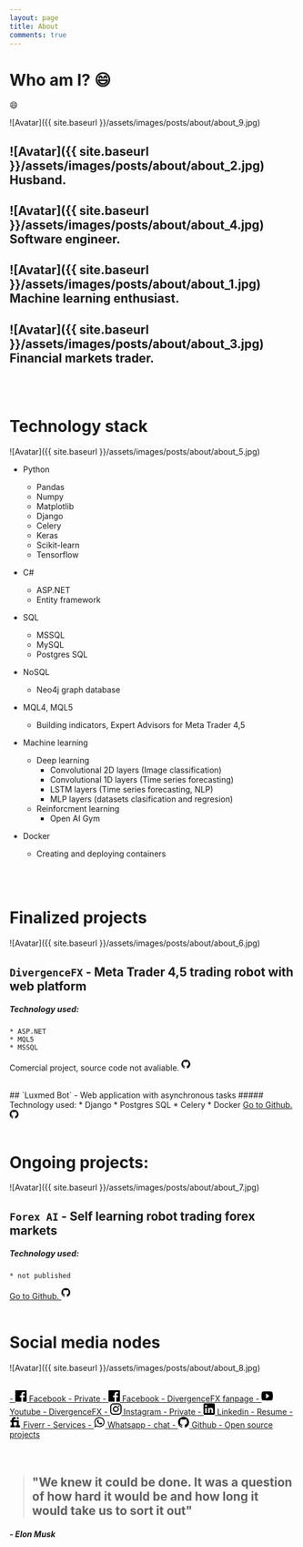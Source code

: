 ```yaml
---
layout: page
title: About
comments: true
---
```


# Who am I? :smile:
:smile:

![Avatar]({{ site.baseurl }}/assets/images/posts/about/about_9.jpg)

## ![Avatar]({{ site.baseurl }}/assets/images/posts/about/about_2.jpg) Husband.
## ![Avatar]({{ site.baseurl }}/assets/images/posts/about/about_4.jpg) Software engineer.
## ![Avatar]({{ site.baseurl }}/assets/images/posts/about/about_1.jpg) Machine learning enthusiast.
## ![Avatar]({{ site.baseurl }}/assets/images/posts/about/about_3.jpg) Financial markets trader.

     
<br>
<br>

# Technology stack

![Avatar]({{ site.baseurl }}/assets/images/posts/about/about_5.jpg)

- Python
    * Pandas
    * Numpy
    * Matplotlib
    * Django
    * Celery
    * Keras
    * Scikit-learn
    * Tensorflow
- C#
    * ASP.NET
    * Entity framework
- SQL
    * MSSQL
    * MySQL
    * Postgres SQL

- NoSQL
    * Neo4j graph database

- MQL4, MQL5
    * Building indicators, Expert Advisors for Meta Trader 4,5

- Machine learning
    * Deep learning
        - Convolutional 2D layers (Image classification)
        - Convolutional 1D layers (Time series forecasting)
        - LSTM layers (Time series forecasting, NLP)
        - MLP layers (datasets clasification and regresion)
    * Reinforcment learning
        - Open AI Gym

- Docker
    * Creating and deploying containers

    
<br>
<br>    
 
# Finalized projects

![Avatar]({{ site.baseurl }}/assets/images/posts/about/about_6.jpg)

## `DivergenceFX` - Meta Trader 4,5 trading robot with web platform
##### Technology used:
    * ASP.NET
    * MQL5
    * MSSQL

<p class="social__link" target="_blank" rel="noopener noreferrer" href="https://github.com/{{ site.github_username }}">
        Comercial project, source code not avaliable. 
          <svg class="social__icon" viewBox="0 0 20 20" width="20px" height="20px"><path d="M7.999,0.431c-4.285,0-7.76,3.474-7.76,7.761 c0,3.428,2.223,6.337,5.307,7.363c0.388,0.071,0.53-0.168,0.53-0.374c0-0.184-0.007-0.672-0.01-1.32 c-2.159,0.469-2.614-1.04-2.614-1.04c-0.353-0.896-0.862-1.135-0.862-1.135c-0.705-0.481,0.053-0.472,0.053-0.472 c0.779,0.055,1.189,0.8,1.189,0.8c0.692,1.186,1.816,0.843,2.258,0.645c0.071-0.502,0.271-0.843,0.493-1.037 C4.86,11.425,3.049,10.76,3.049,7.786c0-0.847,0.302-1.54,0.799-2.082C3.768,5.507,3.501,4.718,3.924,3.65 c0,0,0.652-0.209,2.134,0.796C6.677,4.273,7.34,4.187,8,4.184c0.659,0.003,1.323,0.089,1.943,0.261 c1.482-1.004,2.132-0.796,2.132-0.796c0.423,1.068,0.157,1.857,0.077,2.054c0.497,0.542,0.798,1.235,0.798,2.082 c0,2.981-1.814,3.637-3.543,3.829c0.279,0.24,0.527,0.713,0.527,1.437c0,1.037-0.01,1.874-0.01,2.129 c0,0.208,0.14,0.449,0.534,0.373c3.081-1.028,5.302-3.935,5.302-7.362C15.76,3.906,12.285,0.431,7.999,0.431z"/></svg>
</p>

<br>
## `Luxmed Bot` - Web application with asynchronous tasks
##### Technology used:
    * Django
    * Postgres SQL
    * Celery
    * Docker

<a class="social__link" target="_blank" rel="noopener noreferrer" href="https://github.com/{{ site.github_username }}">
        Go to Github. 
          <svg class="social__icon" viewBox="0 0 20 20" width="20px" height="20px"><path d="M7.999,0.431c-4.285,0-7.76,3.474-7.76,7.761 c0,3.428,2.223,6.337,5.307,7.363c0.388,0.071,0.53-0.168,0.53-0.374c0-0.184-0.007-0.672-0.01-1.32 c-2.159,0.469-2.614-1.04-2.614-1.04c-0.353-0.896-0.862-1.135-0.862-1.135c-0.705-0.481,0.053-0.472,0.053-0.472 c0.779,0.055,1.189,0.8,1.189,0.8c0.692,1.186,1.816,0.843,2.258,0.645c0.071-0.502,0.271-0.843,0.493-1.037 C4.86,11.425,3.049,10.76,3.049,7.786c0-0.847,0.302-1.54,0.799-2.082C3.768,5.507,3.501,4.718,3.924,3.65 c0,0,0.652-0.209,2.134,0.796C6.677,4.273,7.34,4.187,8,4.184c0.659,0.003,1.323,0.089,1.943,0.261 c1.482-1.004,2.132-0.796,2.132-0.796c0.423,1.068,0.157,1.857,0.077,2.054c0.497,0.542,0.798,1.235,0.798,2.082 c0,2.981-1.814,3.637-3.543,3.829c0.279,0.24,0.527,0.713,0.527,1.437c0,1.037-0.01,1.874-0.01,2.129 c0,0.208,0.14,0.449,0.534,0.373c3.081-1.028,5.302-3.935,5.302-7.362C15.76,3.906,12.285,0.431,7.999,0.431z"/></svg>
</a>

<br>
<br>

# Ongoing projects:

![Avatar]({{ site.baseurl }}/assets/images/posts/about/about_7.jpg)

## `Forex AI` - Self learning robot trading forex markets
##### Technology used:
    * not published

<a class="social__link" target="_blank" rel="noopener noreferrer" href="https://github.com/{{ site.github_username }}">
        Go to Github. 
          <svg class="social__icon" viewBox="0 0 20 20" width="20px" height="20px"><path d="M7.999,0.431c-4.285,0-7.76,3.474-7.76,7.761 c0,3.428,2.223,6.337,5.307,7.363c0.388,0.071,0.53-0.168,0.53-0.374c0-0.184-0.007-0.672-0.01-1.32 c-2.159,0.469-2.614-1.04-2.614-1.04c-0.353-0.896-0.862-1.135-0.862-1.135c-0.705-0.481,0.053-0.472,0.053-0.472 c0.779,0.055,1.189,0.8,1.189,0.8c0.692,1.186,1.816,0.843,2.258,0.645c0.071-0.502,0.271-0.843,0.493-1.037 C4.86,11.425,3.049,10.76,3.049,7.786c0-0.847,0.302-1.54,0.799-2.082C3.768,5.507,3.501,4.718,3.924,3.65 c0,0,0.652-0.209,2.134,0.796C6.677,4.273,7.34,4.187,8,4.184c0.659,0.003,1.323,0.089,1.943,0.261 c1.482-1.004,2.132-0.796,2.132-0.796c0.423,1.068,0.157,1.857,0.077,2.054c0.497,0.542,0.798,1.235,0.798,2.082 c0,2.981-1.814,3.637-3.543,3.829c0.279,0.24,0.527,0.713,0.527,1.437c0,1.037-0.01,1.874-0.01,2.129 c0,0.208,0.14,0.449,0.534,0.373c3.081-1.028,5.302-3.935,5.302-7.362C15.76,3.906,12.285,0.431,7.999,0.431z"/></svg>
</a>


<br>
<br>   
 

# Social media nodes

![Avatar]({{ site.baseurl }}/assets/images/posts/about/about_8.jpg)


<br>

<a class="social__link" target="_blank" rel="noopener noreferrer" href="https://github.com/{{ site.github_username }}">
  -
         <svg version="1.1" id="Capa_1" xmlns="http://www.w3.org/2000/svg" xmlns:xlink="http://www.w3.org/1999/xlink" x="0px" y="0px"
	 width="20px" height="20px" viewBox="0 0 60.734 60.733" style="enable-background:new 0 0 60.734 60.733;"
	 xml:space="preserve">
	<path d="M57.378,0.001H3.352C1.502,0.001,0,1.5,0,3.353v54.026c0,1.853,1.502,3.354,3.352,3.354h29.086V37.214h-7.914v-9.167h7.914
		v-6.76c0-7.843,4.789-12.116,11.787-12.116c3.355,0,6.232,0.251,7.071,0.36v8.198l-4.854,0.002c-3.805,0-4.539,1.809-4.539,4.462
		v5.851h9.078l-1.187,9.166h-7.892v23.52h15.475c1.852,0,3.355-1.503,3.355-3.351V3.351C60.731,1.5,59.23,0.001,57.378,0.001z"/>
        </svg>
            Facebook - Private
</a>

<a class="social__link" target="_blank" rel="noopener noreferrer" href="https://github.com/{{ site.github_username }}">
  -
         <svg version="1.1" id="Capa_1" xmlns="http://www.w3.org/2000/svg" xmlns:xlink="http://www.w3.org/1999/xlink" x="0px" y="0px"
	 width="20px" height="20px" viewBox="0 0 60.734 60.733" style="enable-background:new 0 0 60.734 60.733;"
	 xml:space="preserve">
	<path d="M57.378,0.001H3.352C1.502,0.001,0,1.5,0,3.353v54.026c0,1.853,1.502,3.354,3.352,3.354h29.086V37.214h-7.914v-9.167h7.914
		v-6.76c0-7.843,4.789-12.116,11.787-12.116c3.355,0,6.232,0.251,7.071,0.36v8.198l-4.854,0.002c-3.805,0-4.539,1.809-4.539,4.462
		v5.851h9.078l-1.187,9.166h-7.892v23.52h15.475c1.852,0,3.355-1.503,3.355-3.351V3.351C60.731,1.5,59.23,0.001,57.378,0.001z"/>
        </svg>
            Facebook - DivergenceFX fanpage
</a>



<a class="social__link" target="_blank" rel="noopener noreferrer" href="https://github.com/{{ site.github_username }}">
  -
     <svg height="20px" version="1.1" viewBox="0 0 20 16" width="20px" xmlns="http://www.w3.org/2000/svg" xmlns:sketch="http://www.bohemiancoding.com/sketch/ns" xmlns:xlink="http://www.w3.org/1999/xlink"><title/><desc/><defs/><g fill="none" fill-rule="evenodd" id="Page-1" stroke="none" stroke-width="1"><g fill="#000000" id="Icons-AV" transform="translate(-42.000000, -171.000000)"><g id="video-youtube" transform="translate(42.000000, 171.000000)"><path d="M18,0.4 C17.4,0.2 13.7,0 10,0 C6.3,0 2.6,0.2 2,0.4 C0.4,0.9 0,4.4 0,8 C0,11.6 0.4,15.1 2,15.6 C2.6,15.8 6.3,16 10,16 C13.7,16 17.4,15.8 18,15.6 C19.6,15.1 20,11.6 20,8 C20,4.4 19.6,0.9 18,0.4 L18,0.4 Z M8,12.5 L8,3.5 L14,8 L8,12.5 L8,12.5 Z" id="Shape"/></g></g></g></svg>
        Youtube - DivergenceFX
</a>



<a class="social__link" target="_blank" rel="noopener noreferrer" href="https://github.com/{{ site.github_username }}">
  -
     <svg viewBox="0 0 16 16" width="20px" height="20px"><path d="M8 0C5.827 0 5.555.01 4.702.048 3.85.088 3.27.222 2.76.42a3.908 3.908 0 0 0-1.417.923c-.445.444-.72.89-.923 1.417-.198.51-.333 1.09-.372 1.942C.008 5.555 0 5.827 0 8s.01 2.445.048 3.298c.04.852.174 1.433.372 1.942.204.526.478.973.923 1.417.444.445.89.72 1.417.923.51.198 1.09.333 1.942.372.853.04 1.125.048 3.298.048s2.445-.01 3.298-.048c.852-.04 1.433-.174 1.942-.372a3.908 3.908 0 0 0 1.417-.923c.445-.444.72-.89.923-1.417.198-.51.333-1.09.372-1.942.04-.853.048-1.125.048-3.298s-.01-2.445-.048-3.298c-.04-.852-.174-1.433-.372-1.942a3.908 3.908 0 0 0-.923-1.417A3.886 3.886 0 0 0 13.24.42c-.51-.198-1.09-.333-1.942-.372C10.445.008 10.173 0 8 0zm0 1.44c2.136 0 2.39.01 3.233.048.78.036 1.203.166 1.485.276.374.145.64.318.92.598.28.28.453.546.598.92.11.282.24.705.276 1.485.038.844.047 1.097.047 3.233s-.01 2.39-.05 3.233c-.04.78-.17 1.203-.28 1.485-.15.374-.32.64-.6.92-.28.28-.55.453-.92.598-.28.11-.71.24-1.49.276-.85.038-1.1.047-3.24.047s-2.39-.01-3.24-.05c-.78-.04-1.21-.17-1.49-.28a2.49 2.49 0 0 1-.92-.6c-.28-.28-.46-.55-.6-.92-.11-.28-.24-.71-.28-1.49-.03-.84-.04-1.1-.04-3.23s.01-2.39.04-3.24c.04-.78.17-1.21.28-1.49.14-.38.32-.64.6-.92.28-.28.54-.46.92-.6.28-.11.7-.24 1.48-.28.85-.03 1.1-.04 3.24-.04zm0 2.452a4.108 4.108 0 1 0 0 8.215 4.108 4.108 0 0 0 0-8.215zm0 6.775a2.667 2.667 0 1 1 0-5.334 2.667 2.667 0 0 1 0 5.334zm5.23-6.937a.96.96 0 1 1-1.92 0 .96.96 0 0 1 1.92 0z"></path></svg>
        Instagram - Private
</a>




<a class="social__link" target="_blank" rel="noopener noreferrer" href="https://github.com/{{ site.github_username }}">
  -
         <svg version="1.1" id="Capa_1" xmlns="http://www.w3.org/2000/svg" xmlns:xlink="http://www.w3.org/1999/xlink" x="0px" y="0px"
	 width="20px" height="20px" viewBox="0 0 510 510" style="enable-background:new 0 0 510 510;" xml:space="preserve">
                <path d="M459,0H51C22.95,0,0,22.95,0,51v408c0,28.05,22.95,51,51,51h408c28.05,0,51-22.95,51-51V51C510,22.95,487.05,0,459,0z
                    M153,433.5H76.5V204H153V433.5z M114.75,160.65c-25.5,0-45.9-20.4-45.9-45.9s20.4-45.9,45.9-45.9s45.9,20.4,45.9,45.9
                    S140.25,160.65,114.75,160.65z M433.5,433.5H357V298.35c0-20.399-17.85-38.25-38.25-38.25s-38.25,17.851-38.25,38.25V433.5H204
                    V204h76.5v30.6c12.75-20.4,40.8-35.7,63.75-35.7c48.45,0,89.25,40.8,89.25,89.25V433.5z"/>
            </svg>
            Linkedin - Resume
</a>



<a class="social__link" target="_blank" rel="noopener noreferrer" href="https://github.com/{{ site.github_username }}">
  -
     <svg height="20px" style="enable-background:new 0 0 512 512;" version="1.1" viewBox="0 0 512 512" width="20px" xml:space="preserve" xmlns="http://www.w3.org/2000/svg" xmlns:xlink="http://www.w3.org/1999/xlink"><g id="comp_x5F_129-fiverr"><g><g><path d="M413.696,399.752V169.75H184.32v-14.375c0-23.779,19.295-43.124,43.004-43.124h43.008V26h-43.008     C156.191,26,98.306,84.044,98.306,155.375v14.375H40.962V256h57.342v143.752H40.962V486h200.705v-86.248H184.32V256h144.157     v143.752h-58.145V486h200.705v-86.248H413.696z"/><path d="M370.685,112.25c23.751,0,43.012-19.305,43.012-43.125c0-23.821-19.261-43.125-43.012-43.124     c-23.749,0-43.005,19.303-43.005,43.124C327.68,92.945,346.936,112.25,370.685,112.25z"/></g></g></g><g id="Layer_1"/></svg>
        Fiverr - Services
</a>




<a class="social__link" target="_blank" rel="noopener noreferrer" href="https://github.com/{{ site.github_username }}">
  -
     <svg enable-background="new 0 0 100 100" height="20px" id="Layer_1" version="1.1" viewBox="0 0 100 100" width="20px" xml:space="preserve" xmlns="http://www.w3.org/2000/svg" xmlns:xlink="http://www.w3.org/1999/xlink"><g><defs><rect height="100" id="SVGID_1_" width="100"/></defs><path d="M95,49.247c0,24.213-19.779,43.841-44.182,43.841c-7.747,0-15.025-1.98-21.357-5.455L5,95.406   l7.975-23.522c-4.023-6.606-6.34-14.354-6.34-22.637c0-24.213,19.781-43.841,44.184-43.841C75.223,5.406,95,25.034,95,49.247    M50.818,12.388c-20.484,0-37.146,16.535-37.146,36.859c0,8.066,2.629,15.535,7.076,21.611l-4.641,13.688l14.275-4.537   c5.865,3.851,12.891,6.097,20.437,6.097c20.481,0,37.146-16.533,37.146-36.858C87.964,28.924,71.301,12.388,50.818,12.388    M73.129,59.344c-0.273-0.447-0.994-0.717-2.076-1.254c-1.084-0.537-6.41-3.138-7.4-3.494c-0.993-0.359-1.717-0.539-2.438,0.536   c-0.721,1.076-2.797,3.495-3.43,4.212c-0.632,0.719-1.263,0.809-2.347,0.271c-1.082-0.537-4.571-1.673-8.708-5.334   c-3.219-2.847-5.393-6.364-6.025-7.44c-0.631-1.075-0.066-1.656,0.475-2.191c0.488-0.482,1.084-1.255,1.625-1.882   c0.543-0.628,0.723-1.075,1.082-1.793c0.363-0.717,0.182-1.344-0.09-1.883c-0.27-0.537-2.438-5.825-3.34-7.976   c-0.902-2.151-1.803-1.793-2.436-1.793c-0.631,0-1.354-0.09-2.076-0.09s-1.896,0.269-2.889,1.344   c-0.992,1.076-3.789,3.676-3.789,8.963c0,5.288,3.879,10.397,4.422,11.114c0.541,0.716,7.49,11.92,18.5,16.223   C63.2,71.177,63.2,69.742,65.186,69.562c1.984-0.179,6.406-2.599,7.312-5.107C73.398,61.943,73.398,59.792,73.129,59.344"/></g></svg>
        Whatsapp - chat
</a>


<a class="social__link" target="_blank" rel="noopener noreferrer" href="https://github.com/{{ site.github_username }}">
  -
     <svg viewBox="0 0 16 16" width="20px" height="20px"><path d="M7.999,0.431c-4.285,0-7.76,3.474-7.76,7.761 c0,3.428,2.223,6.337,5.307,7.363c0.388,0.071,0.53-0.168,0.53-0.374c0-0.184-0.007-0.672-0.01-1.32 c-2.159,0.469-2.614-1.04-2.614-1.04c-0.353-0.896-0.862-1.135-0.862-1.135c-0.705-0.481,0.053-0.472,0.053-0.472 c0.779,0.055,1.189,0.8,1.189,0.8c0.692,1.186,1.816,0.843,2.258,0.645c0.071-0.502,0.271-0.843,0.493-1.037 C4.86,11.425,3.049,10.76,3.049,7.786c0-0.847,0.302-1.54,0.799-2.082C3.768,5.507,3.501,4.718,3.924,3.65 c0,0,0.652-0.209,2.134,0.796C6.677,4.273,7.34,4.187,8,4.184c0.659,0.003,1.323,0.089,1.943,0.261 c1.482-1.004,2.132-0.796,2.132-0.796c0.423,1.068,0.157,1.857,0.077,2.054c0.497,0.542,0.798,1.235,0.798,2.082 c0,2.981-1.814,3.637-3.543,3.829c0.279,0.24,0.527,0.713,0.527,1.437c0,1.037-0.01,1.874-0.01,2.129 c0,0.208,0.14,0.449,0.534,0.373c3.081-1.028,5.302-3.935,5.302-7.362C15.76,3.906,12.285,0.431,7.999,0.431z"/></svg>
        Github - Open source projects
</a>

<br>
<br>
<br>


> ## "We knew it could be done. It was a question of how hard it would be and how long it would take us to sort it out"

##### - Elon Musk
